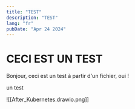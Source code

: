 ```yaml
---
title: "TEST"
description: "TEST"
lang: "fr"
pubDate: "Apr 24 2024"
---
```


# CECI EST UN TEST
Bonjour, ceci est un test à partir d'un fichier, oui !

un test

![[After_Kubernetes.drawio.png]]